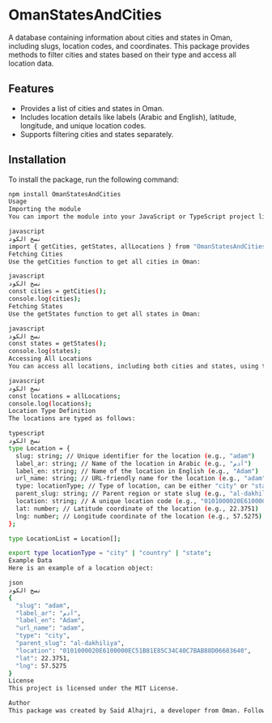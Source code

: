 # OmanStatesAndCities

A database containing information about cities and states in Oman, including slugs, location codes, and coordinates. This package provides methods to filter cities and states based on their type and access all location data.

## Features

- Provides a list of cities and states in Oman.
- Includes location details like labels (Arabic and English), latitude, longitude, and unique location codes.
- Supports filtering cities and states separately.

## Installation

To install the package, run the following command:

```bash
npm install OmanStatesAndCities
Usage
Importing the module
You can import the module into your JavaScript or TypeScript project like this:

javascript
نسخ الكود
import { getCities, getStates, allLocations } from "OmanStatesAndCities";
Fetching Cities
Use the getCities function to get all cities in Oman:

javascript
نسخ الكود
const cities = getCities();
console.log(cities);
Fetching States
Use the getStates function to get all states in Oman:

javascript
نسخ الكود
const states = getStates();
console.log(states);
Accessing All Locations
You can access all locations, including both cities and states, using the allLocations variable:

javascript
نسخ الكود
const locations = allLocations;
console.log(locations);
Location Type Definition
The locations are typed as follows:

typescript
نسخ الكود
type Location = {
  slug: string; // Unique identifier for the location (e.g., "adam")
  label_ar: string; // Name of the location in Arabic (e.g., "أدم")
  label_en: string; // Name of the location in English (e.g., "Adam")
  url_name: string; // URL-friendly name for the location (e.g., "adam")
  type: locationType; // Type of location, can be either "city" or "state"
  parent_slug: string; // Parent region or state slug (e.g., "al-dakhiliya")
  location: string; // A unique location code (e.g., "0101000020E6100000EC51B81E85C34C40C7BAB88D06603640")
  lat: number; // Latitude coordinate of the location (e.g., 22.3751)
  lng: number; // Longitude coordinate of the location (e.g., 57.5275)
};

type LocationList = Location[];

export type locationType = "city" | "country" | "state";
Example Data
Here is an example of a location object:

json
نسخ الكود
{
  "slug": "adam",
  "label_ar": "أدم",
  "label_en": "Adam",
  "url_name": "adam",
  "type": "city",
  "parent_slug": "al-dakhiliya",
  "location": "0101000020E6100000EC51B81E85C34C40C7BAB88D06603640",
  "lat": 22.3751,
  "lng": 57.5275
}
License
This project is licensed under the MIT License.

Author
This package was created by Said Alhajri, a developer from Oman. Follow me on Twitter @boyhaxdev.

